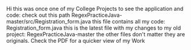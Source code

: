 Hi this was once one of my College Projects
to see the application and code:
check out this path
RegexPracticeJava-master/src/Registration_form.java
this file contains all my code: Registration_form.java
this is the latest file with my changes to my old project: RegexPracticeJava-master the other files don't matter they are originals.
Check the PDF for a quicker view of my Work
